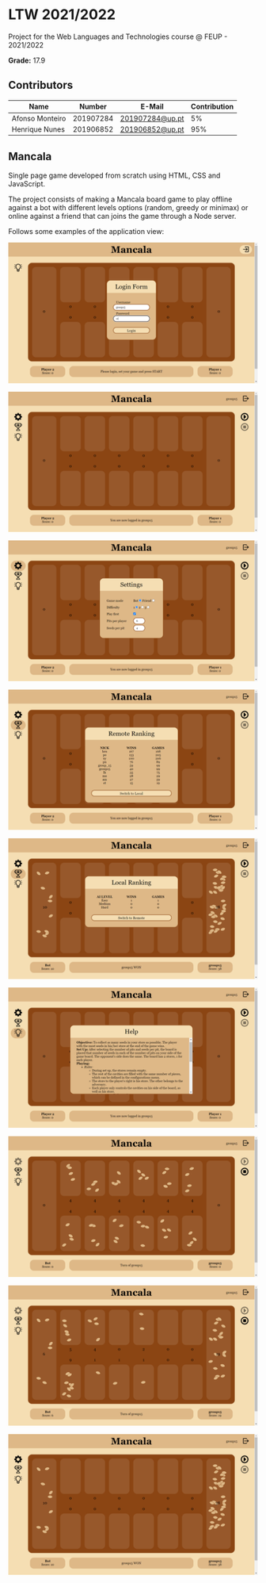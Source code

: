 # LTW 2021/2022

Project for the Web Languages and Technologies course @ FEUP - 2021/2022

**Grade:** 17.9

## Contributors

| Name               | Number    | E-Mail          | Contribution |
| ------------------ | --------- | --------------- | ------------ |
| Afonso Monteiro    | 201907284 | 201907284@up.pt | 5%           |
| Henrique Nunes     | 201906852 | 201906852@up.pt | 95%          |

## Mancala

Single page game developed from scratch using HTML, CSS and JavaScript. 

The project consists of making a Mancala board game to play offline against a bot with different levels options (random, greedy or minimax) or online against a friend that can joins the game through a Node server.

Follows some examples of the application view:

![Login](/Images/Screenshot1.png)

![Empty](/Images/Screenshot2.png)

![Settings](/Images/Screenshot3.png)

![Remote Ranking](/Images/Screenshot4.png)

![Local Ranking](/Images/Screenshot5.png)

![Help](/Images/Screenshot6.png)

![Start](/Images/Screenshot7.png)

![Playing](/Images/Screenshot8.png)

![End](/Images/Screenshot9.png)
